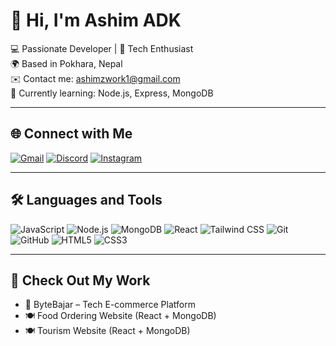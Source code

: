 # 👋 Hi, I'm Ashim ADK

💻 Passionate Developer | 🚀 Tech Enthusiast  
🌍 Based in Pokhara, Nepal  
✉️ Contact me: [ashimzwork1@gmail.com](mailto:ashimzwork1@gmail.com)  
🧠 Currently learning: Node.js, Express, MongoDB

---

## 🌐 Connect with Me
[![Gmail](https://img.shields.io/badge/Gmail-D14836?style=for-the-badge&logo=gmail&logoColor=white)](mailto:ashimzwork1@gmail.com)
[![Discord](https://img.shields.io/badge/Discord-5865F2?style=for-the-badge&logo=discord&logoColor=white)](https://discord.gg/nQsUvy9D)
[![Instagram](https://img.shields.io/badge/Instagram-E4405F?style=for-the-badge&logo=instagram&logoColor=white)](https://www.instagram.com/adk.ashim/)

---

## 🛠️ Languages and Tools
![JavaScript](https://img.shields.io/badge/JavaScript-F7DF1E?style=flat&logo=javascript&logoColor=black)
![Node.js](https://img.shields.io/badge/Node.js-339933?style=flat&logo=node.js&logoColor=white)
![MongoDB](https://img.shields.io/badge/MongoDB-4EA94B?style=flat&logo=mongodb&logoColor=white)
![React](https://img.shields.io/badge/React-20232A?style=flat&logo=react&logoColor=61DAFB)
![Tailwind CSS](https://img.shields.io/badge/Tailwind_CSS-38B2AC?style=flat&logo=tailwind-css&logoColor=white)
![Git](https://img.shields.io/badge/Git-F05032?style=flat&logo=git&logoColor=white)
![GitHub](https://img.shields.io/badge/GitHub-100000?style=flat&logo=github&logoColor=white)
![HTML5](https://img.shields.io/badge/HTML5-E34F26?style=flat&logo=html5&logoColor=white)
![CSS3](https://img.shields.io/badge/CSS3-1572B6?style=flat&logo=css3&logoColor=white)

---

## 🍃 Check Out My Work
- 🛒 ByteBajar – Tech E-commerce Platform  
- 🍽️ Food Ordering Website (React + MongoDB)
- 🍽️ Tourism Website (React + MongoDB)
  

